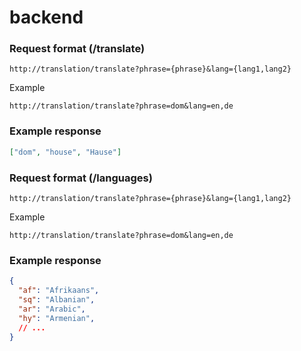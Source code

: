 # backend

### Request format (/translate)

`http://translation/translate?phrase={phrase}&lang={lang1,lang2}`

Example

`http://translation/translate?phrase=dom&lang=en,de`

### Example response

```json
["dom", "house", "Hause"]
```

### Request format (/languages)

`http://translation/translate?phrase={phrase}&lang={lang1,lang2}`

Example

`http://translation/translate?phrase=dom&lang=en,de`

### Example response

```json
{
  "af": "Afrikaans",
  "sq": "Albanian",
  "ar": "Arabic",
  "hy": "Armenian",
  // ...
}
```